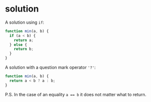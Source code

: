 # solution

A solution using `if`:

```javascript
function min(a, b) {
  if (a < b) {
    return a;
  } else {
    return b;
  }
}
```

A solution with a question mark operator `'?'`:

```javascript
function min(a, b) {
  return a < b ? a : b;
}
```

P.S. In the case of an equality `a == b` it does not matter what to return.

